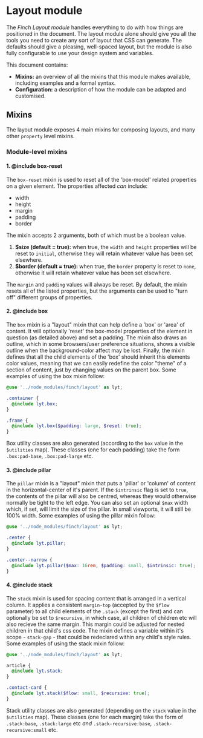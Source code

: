 # Layout module

The *Finch Layout module* handles everything to do with how things are positioned in the document. The layout module alone should give you all the tools you need to create any sort of layout that CSS can generate. The defaults should give a pleasing, well-spaced layout, but the module is also fully configurable to use your design system and variables.

This document contains:
- **Mixins:** an overview of all the mixins that this module makes available, including examples and a formal syntax.
- **Configuration:** a description of how the module can be adapted and customised.

## Mixins

The layout module exposes 4 main mixins for composing layouts, and many other `property` level mixins.

### Module-level mixins

#### 1. @include box-reset

The `box-reset` mixin is used to reset all of the 'box-model' related properties on a given element. The properties affected *can* include:

- width
- height
- margin
- padding
- border

The mixin accepts 2 arguments, both of which must be a boolean value.

1. **$size (default = true):** when true, the `width` and `height` properties will be reset to `initial`, otherwise they will retain whatever value has been set elsewhere.
2. **$border (default = true):** when true, the `border` property is reset to `none`, otherwise it will retain whatever value has been set elsewhere.

The `margin` and `padding` values will always be reset. By default, the mixin resets all of the listed properties, but the arguments can be used to "turn off" different groups of properties.

#### 2. @include box

The `box` mixin is a "layout" mixin that can help define a 'box' or 'area' of content. It will optionally 'reset' the box-model properties of the element in question (as detailed above) and set a padding. The mixin also draws an outline, which in some browsers/user preference situations, shows a visible outline when the background-color affect may be lost. Finally, the mixin defines that all the child elements of the 'box' should inherit this elements color values, meaning that we can easily redefine the color "theme" of a section of content, just by changing values on the parent box. Some examples of using the box mixin follow:

```scss
@use '../node_modules/finch/layout' as lyt;

.container {
  @include lyt.box;
}

.frame {
  @include lyt.box($padding: large, $reset: true);
}
```

Box utility classes are also generated (according to the `box` value in the `$utilities` map). These classes (one for each padding) take the form `.box:pad-base`, `.box:pad-large` etc.

#### 3. @include pillar

The `pillar` mixin is a "layout" mixin that puts a 'pillar' or 'column' of content in the horizontal-center of it's parent. If the `$intrinsic` flag is set to `true`, the contents of the pillar will also be centred, whereas they would otherwise normally be tight to the left edge.
You can also set an optional `$max` width which, if set, will limit the size of the pillar. In small viewports, it will still be 100% width. Some examples of using the pillar mixin follow:

```scss
@use '../node_modules/finch/layout' as lyt;

.center {
  @include lyt.pillar;
}

.center--narrow {
  @include lyt.pillar($max: 16rem, $padding: small, $intrinsic: true);
}
```

#### 4. @include stack

The `stack` mixin is used for spacing content that is arranged in a vertical column. It applies a consistent `margin-top` (accepted by the `$flow` parameter) to all child elements of the `.stack` (except the first) and can optionally be set to `$recursive`, in which case, all children of children etc will also recieve the same margin. This margin could be adjusted for nested children in that child's css code. The mixin defines a variable within it's scope - `stack-gap` - that could be redeclared within any child's style rules.
Some examples of using the stack mixin follow:

```scss
@use '../node_modules/finch/layout' as lyt;

article {
  @include lyt.stack;
}

.contact-card {
  @include lyt.stack($flow: small, $recursive: true);
}
```

Stack utility classes are also generated (depending on the `stack` value in the `$utilities` map). These classes (one for each margin) take the form of `.stack:base`, `.stack:large` etc *and* `.stack-recursive:base`, `.stack-recursive:small` etc.

